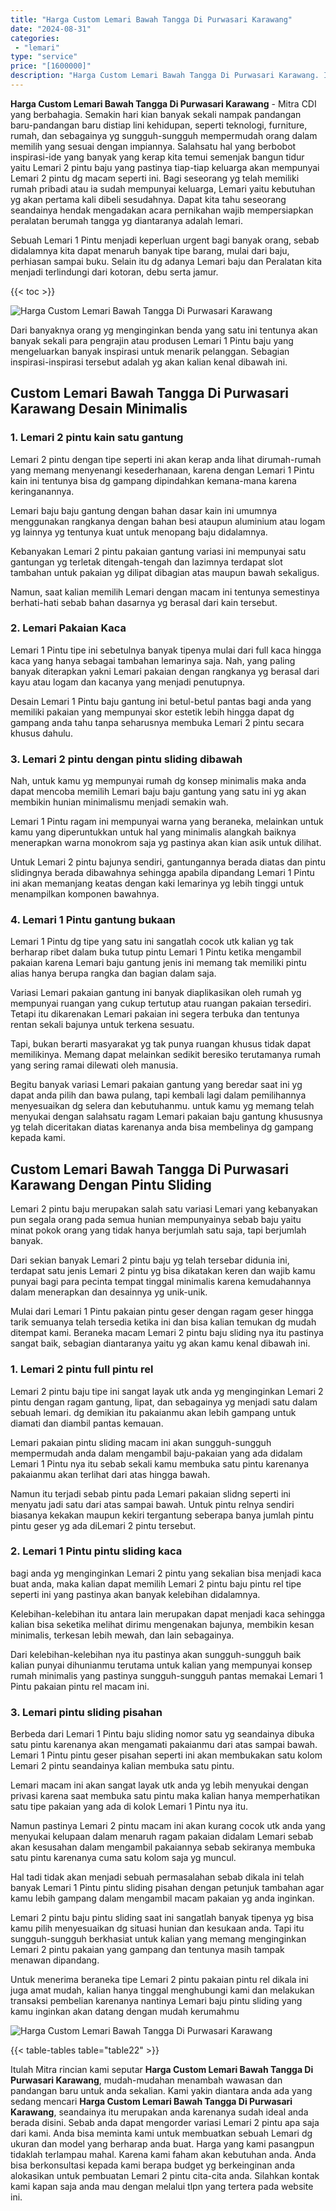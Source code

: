 ```yaml
---
title: "Harga Custom Lemari Bawah Tangga Di Purwasari Karawang"
date: "2024-08-31"
categories:
 - "lemari"
type: "service"
price: "[1600000]"
description: "Harga Custom Lemari Bawah Tangga Di Purwasari Karawang. Itulah Mitra rincian kami seputar **Harga Custom Lemari Bawah Tangga Di Purwasari Karawang**, mudah-m..."
---
```


**Harga Custom Lemari Bawah Tangga Di Purwasari Karawang** - Mitra CDI yang berbahagia. Semakin hari kian banyak sekali nampak pandangan baru-pandangan baru distiap lini kehidupan, seperti teknologi, furniture, rumah, dan sebagainya yg sungguh-sungguh mempermudah orang dalam memilih yang sesuai dengan impiannya. Salahsatu hal yang berbobot inspirasi-ide yang banyak yang kerap kita temui semenjak bangun tidur yaitu Lemari 2 pintu baju yang pastinya tiap-tiap keluarga akan mempunyai Lemari 2 pintu dg macam seperti ini. Bagi seseorang yg telah memiliki rumah pribadi atau ia sudah mempunyai keluarga, Lemari yaitu kebutuhan yg akan pertama kali dibeli sesudahnya. Dapat kita tahu seseorang seandainya hendak mengadakan acara pernikahan wajib mempersiapkan peralatan berumah tangga yg diantaranya adalah lemari.

Sebuah Lemari 1 Pintu menjadi keperluan urgent bagi banyak orang, sebab didalamnya kita dapat menaruh banyak tipe barang, mulai dari baju, perhiasan sampai buku. Selain itu dg adanya Lemari baju dan Peralatan kita menjadi terlindungi dari kotoran, debu serta jamur.

{{< toc >}}

![Harga Custom Lemari Bawah Tangga Di Purwasari Karawang](/images/mebel/lemari-umum-008.jpg)

Dari banyaknya orang yg menginginkan benda yang satu ini tentunya akan banyak sekali para pengrajin atau produsen Lemari 1 Pintu baju yang mengeluarkan banyak inspirasi untuk menarik pelanggan. Sebagian inspirasi-inspirasi tersebut adalah yg akan kalian kenal dibawah ini.

## Custom Lemari Bawah Tangga Di Purwasari Karawang Desain Minimalis

### 1\. Lemari 2 pintu kain satu gantung

Lemari 2 pintu dengan tipe seperti ini akan kerap anda lihat dirumah-rumah yang memang menyenangi kesederhanaan, karena dengan Lemari 1 Pintu kain ini tentunya bisa dg gampang dipindahkan kemana-mana karena keringanannya.

Lemari baju baju gantung dengan bahan dasar kain ini umumnya menggunakan rangkanya dengan bahan besi ataupun aluminium atau logam yg lainnya yg tentunya kuat untuk menopang baju didalamnya.

Kebanyakan Lemari 2 pintu pakaian gantung variasi ini mempunyai satu gantungan yg terletak ditengah-tengah dan lazimnya terdapat slot tambahan untuk pakaian yg dilipat dibagian atas maupun bawah sekaligus.

Namun, saat kalian memilih Lemari dengan macam ini tentunya semestinya berhati-hati sebab bahan dasarnya yg berasal dari kain tersebut.

### 2\. Lemari Pakaian Kaca

Lemari 1 Pintu tipe ini sebetulnya banyak tipenya mulai dari full kaca hingga kaca yang hanya sebagai tambahan lemarinya saja. Nah, yang paling banyak diterapkan yakni Lemari pakaian dengan rangkanya yg berasal dari kayu atau logam dan kacanya yang menjadi penutupnya.

Desain Lemari 1 Pintu baju gantung ini betul-betul pantas bagi anda yang memiliki pakaian yang mempunyai skor estetik lebih hingga dapat dg gampang anda tahu tanpa seharusnya membuka Lemari 2 pintu secara khusus dahulu.

### 3\. Lemari 2 pintu dengan pintu sliding dibawah

Nah, untuk kamu yg mempunyai rumah dg konsep minimalis maka anda dapat mencoba memilih Lemari baju baju gantung yang satu ini yg akan membikin hunian minimalismu menjadi semakin wah.

Lemari 1 Pintu ragam ini mempunyai warna yang beraneka, melainkan untuk kamu yang diperuntukkan untuk hal yang minimalis alangkah baiknya menerapkan warna monokrom saja yg pastinya akan kian asik untuk dilihat.

Untuk Lemari 2 pintu bajunya sendiri, gantungannya berada diatas dan pintu slidingnya berada dibawahnya sehingga apabila dipandang Lemari 1 Pintu ini akan memanjang keatas dengan kaki lemarinya yg lebih tinggi untuk menampilkan komponen bawahnya.

### 4\. Lemari 1 Pintu gantung bukaan

Lemari 1 Pintu dg tipe yang satu ini sangatlah cocok utk kalian yg tak berharap ribet dalam buka tutup pintu Lemari 1 Pintu ketika mengambil pakaian karena Lemari baju gantung jenis ini memang tak memiliki pintu alias hanya berupa rangka dan bagian dalam saja.

Variasi Lemari pakaian gantung ini banyak diaplikasikan oleh rumah yg mempunyai ruangan yang cukup tertutup atau ruangan pakaian tersediri. Tetapi itu dikarenakan Lemari pakaian ini segera terbuka dan tentunya rentan sekali bajunya untuk terkena sesuatu.

Tapi, bukan berarti masyarakat yg tak punya ruangan khusus tidak dapat memilikinya. Memang dapat melainkan sedikit beresiko terutamanya rumah yang sering ramai dilewati oleh manusia.

Begitu banyak variasi Lemari pakaian gantung yang beredar saat ini yg dapat anda pilih dan bawa pulang, tapi kembali lagi dalam pemilihannya menyesuaikan dg selera dan kebutuhanmu. untuk kamu yg memang telah menyukai dengan salahsatu ragam Lemari pakaian baju gantung khususnya yg telah diceritakan diatas karenanya anda bisa membelinya dg gampang kepada kami.

## Custom Lemari Bawah Tangga Di Purwasari Karawang Dengan Pintu Sliding

Lemari 2 pintu baju merupakan salah satu variasi Lemari yang kebanyakan pun segala orang pada semua hunian mempunyainya sebab baju yaitu minat pokok orang yang tidak hanya berjumlah satu saja, tapi berjumlah banyak.

Dari sekian banyak Lemari 2 pintu baju yg telah tersebar didunia ini, terdapat satu jenis Lemari 2 pintu yg bisa dikatakan keren dan wajib kamu punyai bagi para pecinta tempat tinggal minimalis karena kemudahannya dalam menerapkan dan desainnya yg unik-unik.

Mulai dari Lemari 1 Pintu pakaian pintu geser dengan ragam geser hingga tarik semuanya telah tersedia ketika ini dan bisa kalian temukan dg mudah ditempat kami. Beraneka macam Lemari 2 pintu baju sliding nya itu pastinya sangat baik, sebagian diantaranya yaitu yg akan kamu kenal dibawah ini.

### 1\. Lemari 2 pintu full pintu rel

Lemari 2 pintu baju tipe ini sangat layak utk anda yg menginginkan Lemari 2 pintu dengan ragam gantung, lipat, dan sebagainya yg menjadi satu dalam sebuah lemari. dg demikian itu pakaianmu akan lebih gampang untuk diamati dan diambil pantas kemauan.

Lemari pakaian pintu sliding macam ini akan sungguh-sungguh mempermudah anda dalam mengambil baju-pakaian yang ada didalam Lemari 1 Pintu nya itu sebab sekali kamu membuka satu pintu karenanya pakaianmu akan terlihat dari atas hingga bawah.

Namun itu terjadi sebab pintu pada Lemari pakaian slidng seperti ini menyatu jadi satu dari atas sampai bawah. Untuk pintu relnya sendiri biasanya kekakan maupun kekiri tergantung seberapa banya jumlah pintu pintu geser yg ada diLemari 2 pintu tersebut.

### 2\. Lemari 1 Pintu pintu sliding kaca

bagi anda yg menginginkan Lemari 2 pintu yang sekalian bisa menjadi kaca buat anda, maka kalian dapat memilih Lemari 2 pintu baju pintu rel tipe seperti ini yang pastinya akan banyak kelebihan didalamnya.

Kelebihan-kelebihan itu antara lain merupakan dapat menjadi kaca sehingga kalian bisa seketika melihat dirimu mengenakan bajunya, membikin kesan minimalis, terkesan lebih mewah, dan lain sebagainya.

Dari kelebihan-kelebihan nya itu pastinya akan sungguh-sungguh baik kalian punyai dihunianmu terutama untuk kalian yang mempunyai konsep rumah minimalis yang pastinya sungguh-sungguh pantas memakai Lemari 1 Pintu pakaian pintu rel macam ini.

### 3\. Lemari pintu sliding pisahan

Berbeda dari Lemari 1 Pintu baju sliding nomor satu yg seandainya dibuka satu pintu karenanya akan mengamati pakaianmu dari atas sampai bawah. Lemari 1 Pintu pintu geser pisahan seperti ini akan membukakan satu kolom Lemari 2 pintu seandainya kalian membuka satu pintu.

Lemari macam ini akan sangat layak utk anda yg lebih menyukai dengan privasi karena saat membuka satu pintu maka kalian hanya memperhatikan satu tipe pakaian yang ada di kolok Lemari 1 Pintu nya itu.

Namun pastinya Lemari 2 pintu macam ini akan kurang cocok utk anda yang menyukai kelupaan dalam menaruh ragam pakaian didalam Lemari sebab akan kesusahan dalam mengambil pakaiannya sebab sekiranya membuka satu pintu karenanya cuma satu kolom saja yg muncul.

Hal tadi tidak akan menjadi sebuah permasalahan sebab dikala ini telah banyak Lemari 1 Pintu pintu sliding pisahan dengan petunjuk tambahan agar kamu lebih gampang dalam mengambil macam pakaian yg anda inginkan.

Lemari 2 pintu baju pintu sliding saat ini sangatlah banyak tipenya yg bisa kamu pilih menyesuaikan dg situasi hunian dan kesukaan anda. Tapi itu sungguh-sungguh berkhasiat untuk kalian yang memang menginginkan Lemari 2 pintu pakaian yang gampang dan tentunya masih tampak menawan dipandang.

Untuk menerima beraneka tipe Lemari 2 pintu pakaian pintu rel dikala ini juga amat mudah, kalian hanya tinggal menghubungi kami dan melakukan transaksi pembelian karenanya nantinya Lemari baju pintu sliding yang kamu inginkan akan datang dengan mudah kerumahmu

![Harga Custom Lemari Bawah Tangga Di Purwasari Karawang](/images/mebel/lemari-buku-004.jpg)

{{< table-tables table="table22" >}}

Itulah Mitra rincian kami seputar **Harga Custom Lemari Bawah Tangga Di Purwasari Karawang**, mudah-mudahan menambah wawasan dan pandangan baru untuk anda sekalian. Kami yakin diantara anda ada yang sedang mencari **Harga Custom Lemari Bawah Tangga Di Purwasari Karawang**, seandainya itu merupakan anda karenanya sudah ideal anda berada disini. Sebab anda dapat mengorder variasi Lemari 2 pintu apa saja dari kami. Anda bisa meminta kami untuk membuatkan sebuah Lemari dg ukuran dan model yang berharap anda buat. Harga yang kami pasangpun tidaklah terlampau mahal. Karena kami faham akan kebutuhan anda. Anda bisa berkonsultasi kepada kami berapa budget yg berkeinginan anda alokasikan untuk pembuatan Lemari 2 pintu cita-cita anda. Silahkan kontak kami kapan saja anda mau dengan melalui tlpn yang tertera pada website ini.
